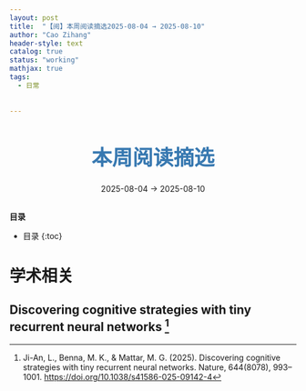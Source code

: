 ```yaml
---
layout: post
title:  "【阅】本周阅读摘选2025-08-04 → 2025-08-10"
author: "Cao Zihang"
header-style: text
catalog: true
status: "working"
mathjax: true
tags:
  - 日常
  
  
---
```

<center style="margin-bottom: 20px; margin-top: 50px"><font color="#3879B1" style="line-height: 1.4;font-weight: 700;font-size: 36px;box-sizing: border-box; ">本周阅读摘选</font></center>


<center style=" margin-bottom: 30px;">2025-08-04 → 2025-08-10</center>

<font style="font-weight: bold;">目录</font>

* 目录
{:toc}


# 学术相关
## Discovering cognitive strategies with tiny recurrent neural networks [^1]

[^1]: Ji-An, L., Benna, M. K., & Mattar, M. G. (2025). Discovering cognitive strategies with tiny recurrent neural networks. Nature, 644(8078), 993–1001. https://doi.org/10.1038/s41586-025-09142-4
